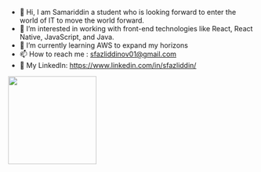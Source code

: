 - 👋 Hi, I am Samariddin a student who is looking forward to enter the world of IT to move the world forward.
- 👀 I’m interested in working with front-end technologies like React, React Native, JavaScript, and Java.
- 🌱 I’m currently learning AWS to expand my horizons
- 📫 How to reach me : sfazliddinov01@gmail.com
- :link: My LinkedIn: https://www.linkedin.com/in/sfazliddin/

<img height="180em" src="https://github-readme-stats.vercel.app/api?username=sfazliddin&show_icons=true&hide_border=true&&count_private=true&include_all_commits=true" />


<!---
sfazliddin/sfazliddin is a ✨ special ✨ repository because its `README.md` (this file) appears on your GitHub profile.
You can click the Preview link to take a look at your changes.
--->
